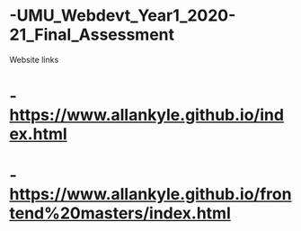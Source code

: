 # -UMU_Webdevt_Year1_2020-21_Final_Assessment

 
 Website links
# -https://www.allankyle.github.io/index.html
 
# -https://www.allankyle.github.io/frontend%20masters/index.html
